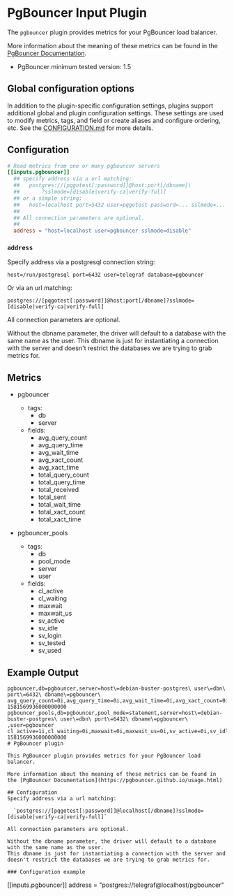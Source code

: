 # PgBouncer Input Plugin

The `pgbouncer` plugin provides metrics for your PgBouncer load balancer.

More information about the meaning of these metrics can be found in the
[PgBouncer Documentation](https://pgbouncer.github.io/usage.html).

- PgBouncer minimum tested version: 1.5

## Global configuration options <!-- @/docs/includes/plugin_config.md -->

In addition to the plugin-specific configuration settings, plugins support
additional global and plugin configuration settings. These settings are used to
modify metrics, tags, and field or create aliases and configure ordering, etc.
See the [CONFIGURATION.md][CONFIGURATION.md] for more details.

[CONFIGURATION.md]: ../../../docs/CONFIGURATION.md

## Configuration

```toml @sample.conf
# Read metrics from one or many pgbouncer servers
[[inputs.pgbouncer]]
  ## specify address via a url matching:
  ##   postgres://[pqgotest[:password]]@host:port[/dbname]\
  ##       ?sslmode=[disable|verify-ca|verify-full]
  ## or a simple string:
  ##   host=localhost port=5432 user=pqgotest password=... sslmode=... dbname=app_production
  ##
  ## All connection parameters are optional.
  ##
  address = "host=localhost user=pgbouncer sslmode=disable"
```

### `address`

Specify address via a postgresql connection string:

```text
host=/run/postgresql port=6432 user=telegraf database=pgbouncer
```

Or via an url matching:

```text
postgres://[pqgotest[:password]]@host:port[/dbname]?sslmode=[disable|verify-ca|verify-full]
```

All connection parameters are optional.

Without the dbname parameter, the driver will default to a database with the
same name as the user.  This dbname is just for instantiating a connection with
the server and doesn't restrict the databases we are trying to grab metrics for.

## Metrics

- pgbouncer
  - tags:
    - db
    - server
  - fields:
    - avg_query_count
    - avg_query_time
    - avg_wait_time
    - avg_xact_count
    - avg_xact_time
    - total_query_count
    - total_query_time
    - total_received
    - total_sent
    - total_wait_time
    - total_xact_count
    - total_xact_time

- pgbouncer_pools
  - tags:
    - db
    - pool_mode
    - server
    - user
  - fields:
    - cl_active
    - cl_waiting
    - maxwait
    - maxwait_us
    - sv_active
    - sv_idle
    - sv_login
    - sv_tested
    - sv_used

## Example Output

```shell
pgbouncer,db=pgbouncer,server=host\=debian-buster-postgres\ user\=dbn\ port\=6432\ dbname\=pgbouncer\  avg_query_count=0i,avg_query_time=0i,avg_wait_time=0i,avg_xact_count=0i,avg_xact_time=0i,total_query_count=26i,total_query_time=0i,total_received=0i,total_sent=0i,total_wait_time=0i,total_xact_count=26i,total_xact_time=0i 1581569936000000000
pgbouncer_pools,db=pgbouncer,pool_mode=statement,server=host\=debian-buster-postgres\ user\=dbn\ port\=6432\ dbname\=pgbouncer\ ,user=pgbouncer cl_active=1i,cl_waiting=0i,maxwait=0i,maxwait_us=0i,sv_active=0i,sv_idle=0i,sv_login=0i,sv_tested=0i,sv_used=0i 1581569936000000000
# PgBouncer plugin

This PgBouncer plugin provides metrics for your PgBouncer load balancer.

More information about the meaning of these metrics can be found in the [PgBouncer Documentation](https://pgbouncer.github.io/usage.html)

## Configuration
Specify address via a url matching:

  `postgres://[pqgotest[:password]]@localhost[/dbname]?sslmode=[disable|verify-ca|verify-full]`

All connection parameters are optional.

Without the dbname parameter, the driver will default to a database with the same name as the user.
This dbname is just for instantiating a connection with the server and doesn't restrict the databases we are trying to grab metrics for.

### Configuration example
```
[[inputs.pgbouncer]]
  address = "postgres://telegraf@localhost/pgbouncer"
```
